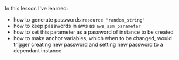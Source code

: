 In this lesson I've learned:<br>
- how to generate passwords `resource "random_string"`
- how to keep passwords in aws as `aws_ssm_parameter`
- how to set this parameter as a password of instance to be created
- how to make anchor variables, which when to be changed, would trigger creating new password and setting new password to a dependant instance

